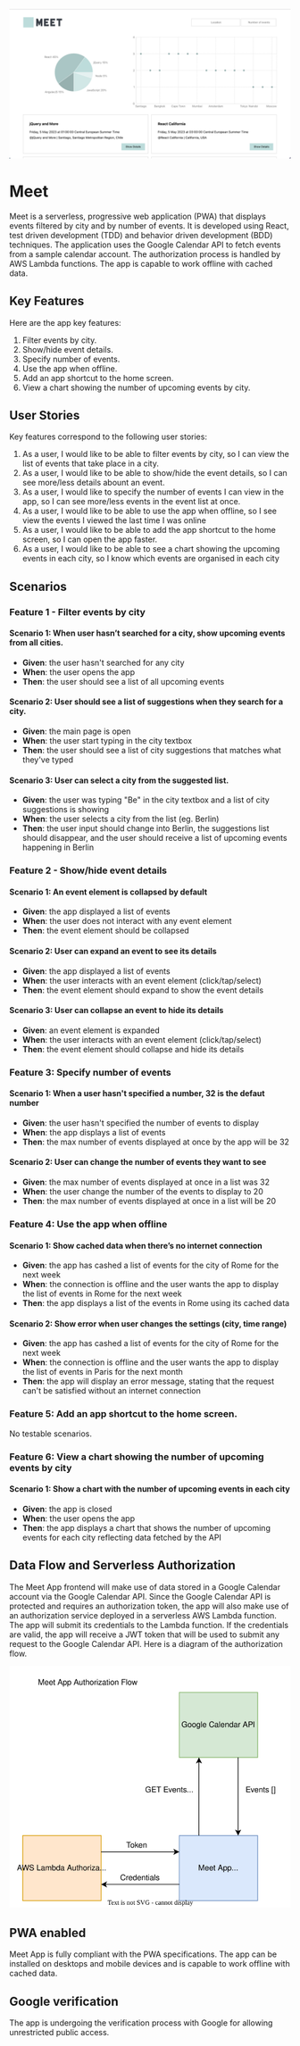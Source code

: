 ![Meet App Screenshot](public/meet-app-screenshot.png)

# Meet

Meet is a serverless, progressive web application (PWA) that displays events filtered by city and by number of events. It is developed using React, test driven development (TDD) and behavior driven development (BDD) techniques. The application uses the Google Calendar API to fetch events from a sample calendar account. The authorization process is handled by AWS Lambda functions. The app is capable to work offline with cached data.

## Key Features

Here are the app key features:

1. Filter events by city.
2. Show/hide event details.
3. Specify number of events.
4. Use the app when offline.
5. Add an app shortcut to the home screen.
6. View a chart showing the number of upcoming events by city.

## User Stories

Key features correspond to the following user stories:

1. As a user, I would like to be able to filter events by city, so I can view the list of events that take place in a city.
2. As a user, I would like to be able to show/hide the event details, so I can see more/less details abount an event.
3. As a user, I would like to specify the number of events I can view in the app, so I can see more/less events in the event list at once.
4. As a user, I would like to be able to use the app when offline, so I see view the events I viewed the last time I was online
5. As a user, I would like to be able to add the app shortcut to the home screen, so I can open the app faster.
6. As a user, I would like to be able to see a chart showing the upcoming events in each city, so I know which events are organised in each city

## Scenarios

### Feature 1 - Filter events by city

#### Scenario 1: When user hasn’t searched for a city, show upcoming events from all cities.

- **Given**: the user hasn't searched for any city
- **When**: the user opens the app
- **Then**: the user should see a list of all upcoming events

#### Scenario 2: User should see a list of suggestions when they search for a city.

- **Given**: the main page is open
- **When**: the user start typing in the city textbox
- **Then**: the user should see a list of city suggestions that matches what they've typed

#### Scenario 3: User can select a city from the suggested list.

- **Given**: the user was typing "Be" in the city textbox and a list of city suggestions is showing
- **When**: the user selects a city from the list (eg. Berlin)
- **Then**: the user input should change into Berlin, the suggestions list should disappear, and the user should receive a list of upcoming events happening in Berlin

### Feature 2 - Show/hide event details

#### Scenario 1: An event element is collapsed by default

- **Given**: the app displayed a list of events
- **When**: the user does not interact with any event element
- **Then**: the event element should be collapsed

#### Scenario 2: User can expand an event to see its details

- **Given**: the app displayed a list of events
- **When**: the user interacts with an event element (click/tap/select)
- **Then**: the event element should expand to show the event details

#### Scenario 3: User can collapse an event to hide its details

- **Given**: an event element is expanded
- **When**: the user interacts with an event element (click/tap/select)
- **Then**: the event element should collapse and hide its details

### Feature 3: Specify number of events

#### Scenario 1: When a user hasn't specified a number, 32 is the defaut number

- **Given**: the user hasn't specified the number of events to display
- **When**: the app displays a list of events
- **Then**: the max number of events displayed at once by the app will be 32

#### Scenario 2: User can change the number of events they want to see

- **Given**: the max number of events displayed at once in a list was 32
- **When**: the user change the number of the events to display to 20
- **Then**: the max number of events displayed at once in a list will be 20

### Feature 4: Use the app when offline

#### Scenario 1: Show cached data when there’s no internet connection

- **Given**: the app has cashed a list of events for the city of Rome for the next week
- **When**: the connection is offline and the user wants the app to display the list of events in Rome for the next week
- **Then**: the app displays a list of the events in Rome using its cached data

#### Scenario 2: Show error when user changes the settings (city, time range)

- **Given**: the app has cashed a list of events for the city of Rome for the next week
- **When**: the connection is offline and the user wants the app to display the list of events in Paris for the next month
- **Then**: the app will display an error message, stating that the request can't be satisfied without an internet connection

### Feature 5: Add an app shortcut to the home screen.

No testable scenarios.

### Feature 6: View a chart showing the number of upcoming events by city

#### Scenario 1: Show a chart with the number of upcoming events in each city

- **Given**: the app is closed
- **When**: the user opens the app
- **Then**: the app displays a chart that shows the number of upcoming events for each city reflecting data fetched by the API

## Data Flow and Serverless Authorization

The Meet App frontend will make use of data stored in a Google Calendar account via the Google Calendar API. Since the Google Calendar API is protected and requires an authorization token, the app will also make use of an authorization service deployed in a serverless AWS Lambda function. The app will submit its credentials to the Lambda function. If the credentials are valid, the app will receive a JWT token that will be used to submit any request to the Google Calendar API. Here is a diagram of the authorization flow.

![Meet App Authorization Flow](public/AuthFlow.svg)

## PWA enabled

Meet App is fully compliant with the PWA specifications. The app can be installed on desktops and mobile devices and is capable to work offline with cached data.

## Google verification

The app is undergoing the verification process with Google for allowing unrestricted public access.
